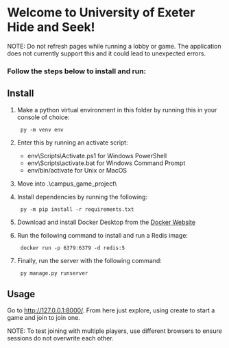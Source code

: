 # Welcome to University of Exeter Hide and Seek!

NOTE: Do not refresh pages while running a lobby or game. The application does not currently support this and it could lead to unexpected errors.

### Follow the steps below to install and run:

## Install
1. Make a python virtual environment in this folder by running this in your console of choice:

        py -m venv env

2. Enter this by running an activate script:
    - env\Scripts\Activate.ps1 for Windows PowerShell
    - env\Scripts\activate.bat for Windows Command Prompt
    - env/bin/activate for Unix or MacOS

3. Move into .\campus_game_project\

4. Install dependencies by running the following:

        py -m pip install -r requirements.txt

5. Download and install Docker Desktop from the [Docker Website](https://www.docker.com/)

6. Run the following command to install and run a Redis image:

        docker run -p 6379:6379 -d redis:5

7. Finally, run the server with the following command:

        py manage.py runserver

## Usage
Go to http://127.0.0.1:8000/.
From here just explore, using create to start a game and join to join one.

NOTE: To test joining with multiple players, use different browsers to ensure sessions do not overwrite each other.